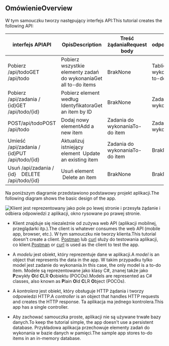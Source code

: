 ## <a name="overview"></a><span data-ttu-id="c65b5-101">Omówienie</span><span class="sxs-lookup"><span data-stu-id="c65b5-101">Overview</span></span>

<span data-ttu-id="c65b5-102">W tym samouczku tworzy następujący interfejs API:</span><span class="sxs-lookup"><span data-stu-id="c65b5-102">This tutorial creates the following API:</span></span>

|<span data-ttu-id="c65b5-103">interfejs API</span><span class="sxs-lookup"><span data-stu-id="c65b5-103">API</span></span> | <span data-ttu-id="c65b5-104">Opis</span><span class="sxs-lookup"><span data-stu-id="c65b5-104">Description</span></span> | <span data-ttu-id="c65b5-105">Treść żądania</span><span class="sxs-lookup"><span data-stu-id="c65b5-105">Request body</span></span> | <span data-ttu-id="c65b5-106">Treść odpowiedzi</span><span class="sxs-lookup"><span data-stu-id="c65b5-106">Response body</span></span> |
|--- | ---- | ---- | ---- |
|<span data-ttu-id="c65b5-107">Pobierz /api/todo</span><span class="sxs-lookup"><span data-stu-id="c65b5-107">GET /api/todo</span></span> | <span data-ttu-id="c65b5-108">Pobierz wszystkie elementy zadań do wykonania</span><span class="sxs-lookup"><span data-stu-id="c65b5-108">Get all to-do items</span></span> | <span data-ttu-id="c65b5-109">Brak</span><span class="sxs-lookup"><span data-stu-id="c65b5-109">None</span></span> | <span data-ttu-id="c65b5-110">Tablica elementów do wykonania</span><span class="sxs-lookup"><span data-stu-id="c65b5-110">Array of to-do items</span></span>|
|<span data-ttu-id="c65b5-111">Pobierz /api/zadania / {id}</span><span class="sxs-lookup"><span data-stu-id="c65b5-111">GET /api/todo/{id}</span></span> | <span data-ttu-id="c65b5-112">Pobierz element według Identyfikatora</span><span class="sxs-lookup"><span data-stu-id="c65b5-112">Get an item by ID</span></span> | <span data-ttu-id="c65b5-113">Brak</span><span class="sxs-lookup"><span data-stu-id="c65b5-113">None</span></span> | <span data-ttu-id="c65b5-114">Zadania do wykonania</span><span class="sxs-lookup"><span data-stu-id="c65b5-114">To-do item</span></span>|
|<span data-ttu-id="c65b5-115">POST/api/todo</span><span class="sxs-lookup"><span data-stu-id="c65b5-115">POST /api/todo</span></span> | <span data-ttu-id="c65b5-116">Dodaj nowy element</span><span class="sxs-lookup"><span data-stu-id="c65b5-116">Add a new item</span></span> | <span data-ttu-id="c65b5-117">Zadania do wykonania</span><span class="sxs-lookup"><span data-stu-id="c65b5-117">To-do item</span></span> | <span data-ttu-id="c65b5-118">Zadania do wykonania</span><span class="sxs-lookup"><span data-stu-id="c65b5-118">To-do item</span></span> |
|<span data-ttu-id="c65b5-119">Umieść /api/zadania / {id}</span><span class="sxs-lookup"><span data-stu-id="c65b5-119">PUT /api/todo/{id}</span></span> | <span data-ttu-id="c65b5-120">Aktualizuj istniejący element &nbsp;</span><span class="sxs-lookup"><span data-stu-id="c65b5-120">Update an existing item &nbsp;</span></span> | <span data-ttu-id="c65b5-121">Zadania do wykonania</span><span class="sxs-lookup"><span data-stu-id="c65b5-121">To-do item</span></span> | <span data-ttu-id="c65b5-122">Brak</span><span class="sxs-lookup"><span data-stu-id="c65b5-122">None</span></span> |
|<span data-ttu-id="c65b5-123">Usuń /api/zadania / {id} &nbsp; &nbsp;</span><span class="sxs-lookup"><span data-stu-id="c65b5-123">DELETE /api/todo/{id} &nbsp; &nbsp;</span></span> | <span data-ttu-id="c65b5-124">Usuń element &nbsp; &nbsp;</span><span class="sxs-lookup"><span data-stu-id="c65b5-124">Delete an item &nbsp; &nbsp;</span></span> | <span data-ttu-id="c65b5-125">Brak</span><span class="sxs-lookup"><span data-stu-id="c65b5-125">None</span></span> | <span data-ttu-id="c65b5-126">Brak</span><span class="sxs-lookup"><span data-stu-id="c65b5-126">None</span></span>|

<span data-ttu-id="c65b5-127">Na poniższym diagramie przedstawiono podstawowy projekt aplikacji.</span><span class="sxs-lookup"><span data-stu-id="c65b5-127">The following diagram shows the basic design of the app.</span></span>

![Klient jest reprezentowany jako pole po lewej stronie i przesyła żądanie i odbiera odpowiedzi z aplikacji, okno rysowane po prawej stronie.](../../tutorials/first-web-api/_static/architecture.png)

* <span data-ttu-id="c65b5-132">Klient znajduje się niezależnie od zużywa web API (aplikacji mobilnej, przeglądarki itp.).</span><span class="sxs-lookup"><span data-stu-id="c65b5-132">The client is whatever consumes the web API (mobile app, browser, etc.).</span></span> <span data-ttu-id="c65b5-133">W tym samouczku nie tworzy klienta.</span><span class="sxs-lookup"><span data-stu-id="c65b5-133">This tutorial doesn't create a client.</span></span> <span data-ttu-id="c65b5-134">[Postman](https://www.getpostman.com/) lub [curl](https://curl.haxx.se/docs/manpage.html) służy do testowania aplikacji, co klient.</span><span class="sxs-lookup"><span data-stu-id="c65b5-134">[Postman](https://www.getpostman.com/) or [curl](https://curl.haxx.se/docs/manpage.html) is used as the client to test the app.</span></span>

* <span data-ttu-id="c65b5-135">A *modelu* jest obiekt, który reprezentuje dane w aplikacji.</span><span class="sxs-lookup"><span data-stu-id="c65b5-135">A *model* is an object that represents the data in the app.</span></span> <span data-ttu-id="c65b5-136">W takim przypadku tylko model jest zadanie do wykonania.</span><span class="sxs-lookup"><span data-stu-id="c65b5-136">In this case, the only model is a to-do item.</span></span> <span data-ttu-id="c65b5-137">Modele są reprezentowane jako klasy C#, znanej także jako **P**zwykły **O**ld **C**LR **O**obiektu (POCOs).</span><span class="sxs-lookup"><span data-stu-id="c65b5-137">Models are represented as C# classes, also known as **P**lain **O**ld **C**LR **O**bject (POCOs).</span></span>

* <span data-ttu-id="c65b5-138">A *kontrolera* jest obiekt, który obsługuje HTTP żądania i tworzy odpowiedzi HTTP.</span><span class="sxs-lookup"><span data-stu-id="c65b5-138">A *controller* is an object that handles HTTP requests and creates the HTTP response.</span></span> <span data-ttu-id="c65b5-139">Ta aplikacja ma jednego kontrolera.</span><span class="sxs-lookup"><span data-stu-id="c65b5-139">This app has a single controller.</span></span>

* <span data-ttu-id="c65b5-140">Aby zachować samouczka proste, aplikacji nie są używane trwałe bazy danych.</span><span class="sxs-lookup"><span data-stu-id="c65b5-140">To keep the tutorial simple, the app doesn't use a persistent database.</span></span> <span data-ttu-id="c65b5-141">Przykładowa aplikacja przechowuje elementy zadań do wykonania w bazie danych w pamięci.</span><span class="sxs-lookup"><span data-stu-id="c65b5-141">The sample app stores to-do items in an in-memory database.</span></span>
